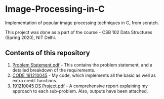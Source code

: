 # Image-Processing-in-C
Implementation of popular image processing techniques in C, from scratch.

This project was done as a part of the course - CSB 102 Data Structures (Spring 2020), NIT Delhi.

## Contents of this repository

1. [Problem Statement.pdf](https://github.com/sbhavy/Image-Processing-in-C/blob/main/Problem%20Statement.pdf) - This contains the problem statement, and a detailed breakdown of the requirements.
2. [CODE 191210045](https://github.com/sbhavy/Image-Processing-in-C/blob/main/CODE%20191210045.c) - My code, which implements all the basic as well as extra credit functions.
3. [191210045 DS Project.pdf](https://github.com/sbhavy/Image-Processing-in-C/blob/main/191210045%20DS%20Project.pdf) - A comprehensive report explaining my approach to each sub-problem. Also, outputs have been attached.
